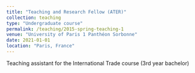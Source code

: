 ```yaml
---
title: "Teaching and Research Fellow (ATER)"
collection: teaching
type: "Undergraduate course"
permalink: /teaching/2015-spring-teaching-1
venue: "University of Paris 1 Panthéon Sorbonne"
date: 2021-01-01
location: "Paris, France"
---
```


Teaching assistant for the International Trade course (3rd year bachelor)
